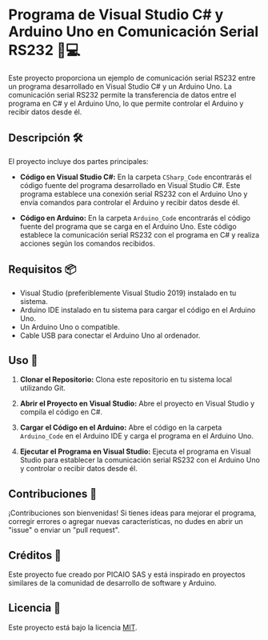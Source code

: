 # Programa de Visual Studio C# y Arduino Uno en Comunicación Serial RS232 🔄💻

Este proyecto proporciona un ejemplo de comunicación serial RS232 entre un programa desarrollado en Visual Studio C# y un Arduino Uno. La comunicación serial RS232 permite la transferencia de datos entre el programa en C# y el Arduino Uno, lo que permite controlar el Arduino y recibir datos desde él.

## Descripción 🛠️

El proyecto incluye dos partes principales:

- **Código en Visual Studio C#:** En la carpeta `CSharp_Code` encontrarás el código fuente del programa desarrollado en Visual Studio C#. Este programa establece una conexión serial RS232 con el Arduino Uno y envía comandos para controlar el Arduino y recibir datos desde él.

- **Código en Arduino:** En la carpeta `Arduino_Code` encontrarás el código fuente del programa que se carga en el Arduino Uno. Este código establece la comunicación serial RS232 con el programa en C# y realiza acciones según los comandos recibidos.

## Requisitos 📦

- Visual Studio (preferiblemente Visual Studio 2019) instalado en tu sistema.
- Arduino IDE instalado en tu sistema para cargar el código en el Arduino Uno.
- Un Arduino Uno o compatible.
- Cable USB para conectar el Arduino Uno al ordenador.

## Uso 📝

1. **Clonar el Repositorio:** Clona este repositorio en tu sistema local utilizando Git.

2. **Abrir el Proyecto en Visual Studio:** Abre el proyecto en Visual Studio y compila el código en C#.

3. **Cargar el Código en el Arduino:** Abre el código en la carpeta `Arduino_Code` en el Arduino IDE y carga el programa en el Arduino Uno.

4. **Ejecutar el Programa en Visual Studio:** Ejecuta el programa en Visual Studio para establecer la comunicación serial RS232 con el Arduino Uno y controlar o recibir datos desde él.

## Contribuciones 🚀

¡Contribuciones son bienvenidas! Si tienes ideas para mejorar el programa, corregir errores o agregar nuevas características, no dudes en abrir un "issue" o enviar un "pull request".

## Créditos 🙌

Este proyecto fue creado por PICAIO SAS y está inspirado en proyectos similares de la comunidad de desarrollo de software y Arduino.

## Licencia 📝

Este proyecto está bajo la licencia [MIT](LICENSE).
